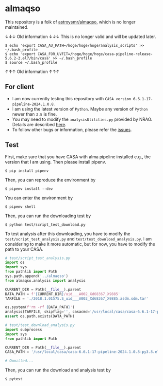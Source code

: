 # almaqso

This repository is a folk of [astroysmr/almaqso](https://github.com/astroysmr/almaqso), which is no longer maintained.

↓↓↓ Old information ↓↓↓ This is no longer valid and will be updated later.

```shell
$ echo 'export CASA_AU_PATH=/hoge/hoge/hoge/analysis_scripts' >> ~/.bash_profile
$ echo 'export CASA_FOR_UVFIT=/hoge/hoge/hoge/casa-pipeline-release-5.6.2-2.el7/bin/casa' >> ~/.bash_profile
$ source ~/.bash_profile
```

↑↑↑ Old information ↑↑↑

## For client

- I am now currently testing this repository with `CASA version 6.6.1-17-pipeline-2024.1.0.8`.
- I am using the latest version of `Python`. Maybe any version of `Python` newer than `3.8` is fine.
- You may need to modify the `analysisUtilities.py` provided by NRAO. Details are described [here](https://github.com/skrbcr/almaqso/issues/2).
- To follow other bugs or information, please refer the [issues](https://github.com/skrbcr/almaqso/issues).

## Test

First, make sure that you have CASA with alma pipeline installed e.g., the version that I am using.
Then please install pipenv.

```shell
$ pip install pipenv
```

Then, you can reproduce the environment by

```shell
$ pipenv install --dev
```

You can enter the environment by

```shell
$ pipenv shell
```

Then, you can run the downloading test by
```
$ python test/script_test_download.py
```

To test analysis after this downloading, you have to modify the `test/script_test_analysis.py` and `test/test_download_analysis.py`.
I am considering to make it more automatic, but for now, you have to modify the path to your CASA.

```python
# test/script_test_analysis.py
import os
import sys
from pathlib import Path
sys.path.append('../almaqso')
from almaqso.analysis import analysis

CURRENT_DIR = Path(__file__).parent
DATA_PATH = f'{CURRENT_DIR}/uid___A002_Xd68367_X9885'
TARFILE = './2018.1.01575.S_uid___A002_Xd68367_X9885.asdm.sdm.tar'

os.system(f'rm -rf {DATA_PATH}')
analysis(TARFILE, skipflag='', casacmd='/usr/local/casa/casa-6.6.1-17-pipeline-2024.1.0.8-py3.8.el8/bin/casa')  # Please modify the path to your CASA
assert os.path.exists(DATA_PATH)
```

```python
# test/test_download_analysis.py
import subprocess
import sys
from pathlib import Path

CURRENT_DIR = Path(__file__).parent
CASA_PATH = '/usr/local/casa/casa-6.6.1-17-pipeline-2024.1.0.8-py3.8.el8/bin/casa'  # Please modify the path to your CASA

# Ommitted...
```

Then, you can run the download and analysis test by

```
$ pytest
```
